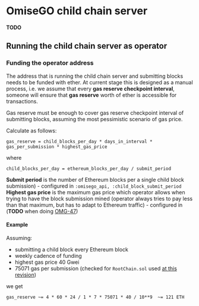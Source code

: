 # OmiseGO child chain server

**TODO**

## Running the child chain server as operator

### Funding the operator address

The address that is running the child chain server and submitting blocks needs to be funded with ether.
At current stage this is designed as a manual process, i.e. we assume that every **gas reserve checkpoint interval**, someone will ensure that **gas reserve** worth of ether is accessible for transactions.

Gas reserve must be enough to cover gas reserve checkpoint interval of submitting blocks, assuming the most pessimistic scenario of gas price.

Calculate as follows:

```
gas_reserve = child_blocks_per_day * days_in_interval * gas_per_submission * highest_gas_price
```
where
```
child_blocks_per_day = ethereum_blocks_per_day / submit_period
```
**Submit period** is the number of Ethereum blocks per a single child block submission) - configured in `:omisego_api, :child_block_submit_period`
**Highest gas price** is the maximum gas price which operator allows when trying to have the block submission mined (operator always tries to pay less than that maximum, but has to adapt to Ethereum traffic) - configured in (**TODO** when doing [OMG-47](https://www.pivotaltracker.com/story/show/156037267))

#### Example

Assuming:
- submitting a child block every Ethereum block
- weekly cadence of funding
- highest gas price 40 Gwei
- 75071 gas per submission (checked for `RootChain.sol` used  [at this revision](https://github.com/omisego/omisego/commit/21dfb32fae82a59824aa19bbe7db87ecf33ecd04))

we get
```
gas_reserve ~= 4 * 60 * 24 / 1 * 7 * 75071 * 40 / 10**9  ~= 121 ETH
```
